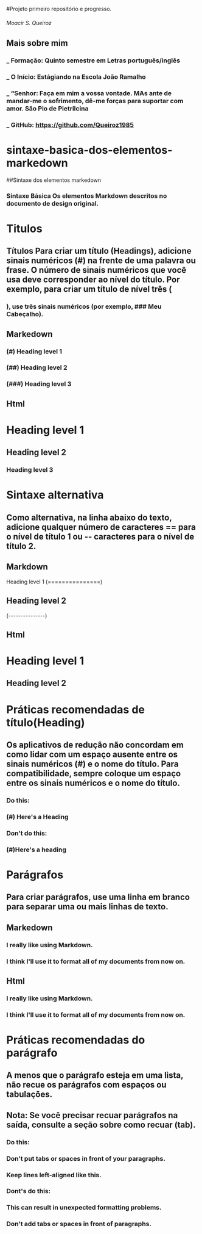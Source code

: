 #Projeto primeiro repositório e progresso.
###### Moacir S. Queiroz

## Mais sobre mim

### _ Formação: Quinto semestre em Letras português/inglês

### _ O Início: Estágiando na Escola João Ramalho 

### _ “Senhor: Faça em mim a vossa vontade. MAs ante de mandar-me o sofrimento, dê-me forças para suportar com amor. São Pio de Pietrilcina

### _ GitHub: https://github.com/Queiroz1985

# sintaxe-basica-dos-elementos-markedown

##Sintaxe dos elementos markedown

### Sintaxe Básica Os elementos Markdown descritos no documento de design original.

# Titulos

## Títulos Para criar um título (Headings), adicione sinais numéricos (#) na frente de uma palavra ou frase. O número de sinais numéricos que você usa deve corresponder ao nível do título. Por exemplo, para criar um título de nível três (<h3>), use três sinais numéricos (por exemplo, ### Meu Cabeçalho).

## Markedown
### (#) Heading level 1
### (##) Heading level 2
### (###) Heading level 3

## Html
### <h1>Heading level 1</h1>
### <h2>Heading level 2</h2>
### <h3>Heading level 3</h3>

# Sintaxe alternativa

## Como alternativa, na linha abaixo do texto, adicione qualquer número de caracteres == para o nível de título 1 ou -- caracteres para o nível de título 2.

## Markdown
Heading level 1
(===============)
## Heading level 2
(---------------)

## Html
### <h1>Heading level 1</h1>
### <h2>Heading level 2</h2>

# Práticas recomendadas de título(Heading)

## Os aplicativos de redução não concordam em como lidar com um espaço ausente entre os sinais numéricos (#) e o nome do título. Para compatibilidade, sempre coloque um espaço entre os sinais numéricos e o nome do título.

### Do this:
### (#) Here's a Heading

###  Don't do this:
### (#)Here's a heading

# Parágrafos

## Para criar parágrafos, use uma linha em branco para separar uma ou mais linhas de texto.

## Markedown

### I really like using Markdown.
### I think I'll use it to format all of my documents from now on.

## Html

### <p>I really like using Markdown.</p>
### <p>I think I'll use it to format all of my documents from now on.</p>

# Práticas recomendadas do parágrafo

## A menos que o parágrafo esteja em uma lista, não recue os parágrafos com espaços ou tabulações.
## Nota: Se você precisar recuar parágrafos na saída, consulte a seção sobre como recuar (tab).

### Do this:
### Don't put tabs or spaces in front of your paragraphs.

### Keep lines left-aligned like this.

### Dont's do this:
###  This can result in unexpected formatting problems.
### Don't add tabs or spaces in front of paragraphs.











